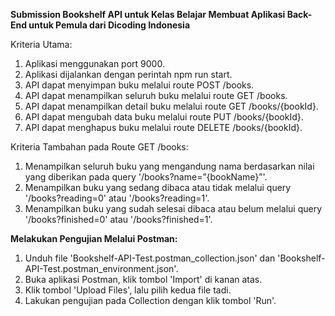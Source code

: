 **Submission Bookshelf API untuk Kelas Belajar Membuat Aplikasi Back-End untuk Pemula dari Dicoding Indonesia**

Kriteria Utama:
1. Aplikasi menggunakan port 9000.
2. Aplikasi dijalankan dengan perintah npm run start.
3. API dapat menyimpan buku melalui route POST /books.
4. API dapat menampilkan seluruh buku melalui route GET /books.
5. API dapat menampilkan detail buku melalui route GET /books/{bookId}.
6. API dapat mengubah data buku melalui route PUT /books/{bookId}.
7. API dapat menghapus buku melalui route DELETE /books/{bookId}.

Kriteria Tambahan pada Route GET /books:
1. Menampilkan seluruh buku yang mengandung nama berdasarkan nilai yang diberikan pada query '/books?name=”{bookName}”'.
2. Menampilkan buku yang sedang dibaca atau tidak melalui query '/books?reading=0' atau '/books?reading=1'.
3. Menampilkan buku yang sudah selesai dibaca atau belum melalui query '/books?finished=0' atau '/books?finished=1'.

**Melakukan Pengujian Melalui Postman:**
1. Unduh file 'Bookshelf-API-Test.postman_collection.json' dan 'Bookshelf-API-Test.postman_environment.json'.
2. Buka aplikasi Postman, klik tombol 'Import' di kanan atas.
3. Klik tombol 'Upload Files', lalu pilih kedua file tadi.
4. Lakukan pengujian pada Collection dengan klik tombol 'Run'.
